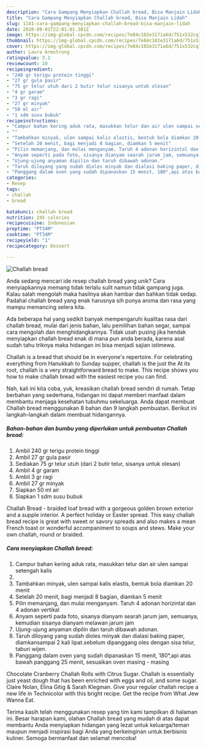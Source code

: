 ```yaml
---
description: "Cara Gampang Menyiapkan Challah bread, Bisa Manjain Lidah"
title: "Cara Gampang Menyiapkan Challah bread, Bisa Manjain Lidah"
slug: 1141-cara-gampang-menyiapkan-challah-bread-bisa-manjain-lidah
date: 2020-09-01T22:01:01.381Z
image: https://img-global.cpcdn.com/recipes/7e84c102e3171a6d/751x532cq70/challah-bread-foto-resep-utama.jpg
thumbnail: https://img-global.cpcdn.com/recipes/7e84c102e3171a6d/751x532cq70/challah-bread-foto-resep-utama.jpg
cover: https://img-global.cpcdn.com/recipes/7e84c102e3171a6d/751x532cq70/challah-bread-foto-resep-utama.jpg
author: Laura Armstrong
ratingvalue: 3.2
reviewcount: 10
recipeingredient:
- "240 gr terigu protein tinggi"
- "27 gr gula pasir"
- "75 gr telur utuh dari 2 butir telur sisanya untuk olesan"
- "4 gr garam"
- "3 gr ragi"
- "27 gr minyak"
- "50 ml air"
- "1 sdm susu bubuk"
recipeinstructions:
- "Campur bahan kering aduk rata, masukkan telur dan air ulen sampai setengah kalis"
- ""
- "Tambahkan minyak, ulen sampai kalis elastis, bentuk bola diamkan 20 menit"
- "Setelah 20 menit, bagi menjadi 8 bagian, diamkan 5 menit"
- "Pilin memanjang, dan mulai menganyam. Taruh 4 adonan horizintal dan 4 adonan vertikal"
- "Anyam seperti pada foto, sisanya dianyam searah jarum jam, semuanya, kemudian sisanya dianyam melawan jarum jam"
- "Ujung-ujung anyaman dipilin dan taruh dibawah adonan."
- "Taruh diloyang yang sudah dioles minyak dan dialasi baking paper, diamkansampai 2 kali lipat.sebelum dipanggang oles dengan sisa telur, taburi wijen."
- "Panggang dalam oven yang sudah dipanaskan 15 menit, 180°,api atas bawah panggang 25 menit, sesuaikan oven masing - masing"
categories:
- Resep
tags:
- challah
- bread

katakunci: challah bread 
nutrition: 245 calories
recipecuisine: Indonesian
preptime: "PT34M"
cooktime: "PT34M"
recipeyield: "1"
recipecategory: Dessert

---
```



![Challah bread](https://img-global.cpcdn.com/recipes/7e84c102e3171a6d/751x532cq70/challah-bread-foto-resep-utama.jpg)

Anda sedang mencari ide resep challah bread yang unik? Cara menyiapkannya memang tidak terlalu sulit namun tidak gampang juga. Kalau salah mengolah maka hasilnya akan hambar dan bahkan tidak sedap. Padahal challah bread yang enak harusnya sih punya aroma dan rasa yang mampu memancing selera kita.

Ada beberapa hal yang sedikit banyak mempengaruhi kualitas rasa dari challah bread, mulai dari jenis bahan, lalu pemilihan bahan segar, sampai cara mengolah dan menghidangkannya. Tidak usah pusing jika hendak menyiapkan challah bread enak di mana pun anda berada, karena asal sudah tahu triknya maka hidangan ini bisa menjadi sajian istimewa.

Challah is a bread that should be in everyone&#39;s repertoire. For celebrating everything from Hanukkah to Sunday supper, challah is the just the At its root, challah is a very straightforward bread to make. This recipe shows you how to make challah bread with the easiest recipe you can find.


Nah, kali ini kita coba, yuk, kreasikan challah bread sendiri di rumah. Tetap berbahan yang sederhana, hidangan ini dapat memberi manfaat dalam membantu menjaga kesehatan tubuhmu sekeluarga. Anda dapat membuat Challah bread menggunakan 8 bahan dan 9 langkah pembuatan. Berikut ini langkah-langkah dalam membuat hidangannya.

<!--inarticleads1-->

##### Bahan-bahan dan bumbu yang diperlukan untuk pembuatan Challah bread:

1. Ambil 240 gr terigu protein tinggi
1. Ambil 27 gr gula pasir
1. Sediakan 75 gr telur utuh (dari 2 butir telur, sisanya untuk olesan)
1. Ambil 4 gr garam
1. Ambil 3 gr ragi
1. Ambil 27 gr minyak
1. Siapkan 50 ml air
1. Siapkan 1 sdm susu bubuk


Challah Bread - braided loaf bread with a gorgeous golden brown exterior and a supple interior. A perfect holiday or Easter spread. This easy challah bread recipe is great with sweet or savory spreads and also makes a mean French toast or wonderful accompaniment to soups and stews. Make your own challah, round or braided. 

<!--inarticleads2-->

##### Cara menyiapkan Challah bread:

1. Campur bahan kering aduk rata, masukkan telur dan air ulen sampai setengah kalis
1. 
1. Tambahkan minyak, ulen sampai kalis elastis, bentuk bola diamkan 20 menit
1. Setelah 20 menit, bagi menjadi 8 bagian, diamkan 5 menit
1. Pilin memanjang, dan mulai menganyam. Taruh 4 adonan horizintal dan 4 adonan vertikal
1. Anyam seperti pada foto, sisanya dianyam searah jarum jam, semuanya, kemudian sisanya dianyam melawan jarum jam
1. Ujung-ujung anyaman dipilin dan taruh dibawah adonan.
1. Taruh diloyang yang sudah dioles minyak dan dialasi baking paper, diamkansampai 2 kali lipat.sebelum dipanggang oles dengan sisa telur, taburi wijen.
1. Panggang dalam oven yang sudah dipanaskan 15 menit, 180°,api atas bawah panggang 25 menit, sesuaikan oven masing - masing


Chocolate Cranberry Challah Rolls with Citrus Sugar. Challah is essentially just yeast dough that has been enriched with eggs and oil, and some sugar. Claire Nolan, Elina Gitig &amp; Sarah Klegman. Give your regular challah recipe a new life in Technicolor with this bright recipe. Get the recipe from What Jew Wanna Eat. 

Terima kasih telah menggunakan resep yang tim kami tampilkan di halaman ini. Besar harapan kami, olahan Challah bread yang mudah di atas dapat membantu Anda menyiapkan hidangan yang lezat untuk keluarga/teman maupun menjadi inspirasi bagi Anda yang berkeinginan untuk berbisnis kuliner. Semoga bermanfaat dan selamat mencoba!
